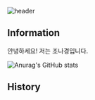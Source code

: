 ![header](https://capsule-render.vercel.app/api?type=slice&color=gradient&height=100&section=header&text=Hi!👋🏻%20I'm%20nakyung!&fontAlign=50&fontAlignY=70&fontSize=50&fontColor=000000)

## Information
안녕하세요! 저는 조나경입니다.

![Anurag's GitHub stats](https://github-readme-stats.vercel.app/api?username=nakyung1007&show_icons=true&theme=radical)

## History
